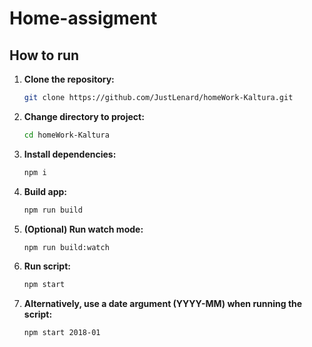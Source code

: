# Home-assigment

## How to run

1. **Clone the repository:**

    ```bash
    git clone https://github.com/JustLenard/homeWork-Kaltura.git
    ```

2. **Change directory to project:**

    ```bash
    cd homeWork-Kaltura
    ```

3. **Install dependencies:**

    ```bash
    npm i
    ```

4. **Build app:**

    ```bash
    npm run build
    ```

5. **(Optional) Run watch mode:**

    ```bash
    npm run build:watch
    ```

6. **Run script:**

    ```bash
    npm start
    ```

7. **Alternatively, use a date argument (YYYY-MM) when running the script:**

    ```bash
    npm start 2018-01
    ```
